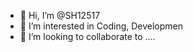 - 👋 Hi, I’m @SH12517
- 👀 I’m interested in Coding, Developmen
- 💞️ I’m looking to collaborate to ....

<!---
SH12517/SH12517 is a ✨ special ✨ repository because its `README.md` (this file) appears on your GitHub profile.
You can click the Preview link to take a look at your changes.
--->
